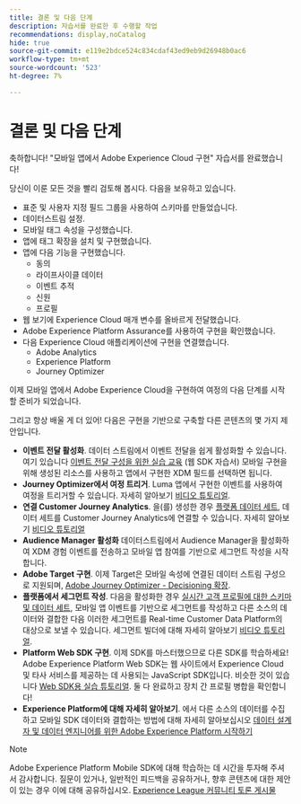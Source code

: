 ```yaml
---
title: 결론 및 다음 단계
description: 자습서를 완료한 후 수행할 작업
recommendations: display,noCatalog
hide: true
source-git-commit: e119e2bdce524c834cdaf43ed9eb9d26948b0ac6
workflow-type: tm+mt
source-wordcount: '523'
ht-degree: 7%

---
```


# 결론 및 다음 단계

축하합니다! &quot;모바일 앱에서 Adobe Experience Cloud 구현&quot; 자습서를 완료했습니다!

당신이 이룬 모든 것을 빨리 검토해 봅시다. 다음을 보유하고 있습니다.

* 표준 및 사용자 지정 필드 그룹을 사용하여 스키마를 만들었습니다.
* 데이터스트림 설정.
* 모바일 태그 속성을 구성했습니다.
* 앱에 태그 확장을 설치 및 구현했습니다.
* 앱에 다음 기능을 구현했습니다.
   * 동의
   * 라이프사이클 데이터
   * 이벤트 추적
   * 신원
   * 프로필
* 웹 보기에 Experience Cloud 매개 변수를 올바르게 전달했습니다.
* Adobe Experience Platform Assurance를 사용하여 구현을 확인했습니다.
* 다음 Experience Cloud 애플리케이션에 구현을 연결했습니다.
   * Adobe Analytics
   * Experience Platform
   * Journey Optimizer

이제 모바일 앱에서 Adobe Experience Cloud을 구현하여 여정의 다음 단계를 시작할 준비가 되었습니다.

그리고 항상 배울 게 더 있어! 다음은 구현을 기반으로 구축할 다른 콘텐츠의 몇 가지 제안입니다.

* **이벤트 전달 활성화**. 데이터 스트림에서 이벤트 전달을 쉽게 활성화할 수 있습니다. 여기 있습니다 [이벤트 전달 구성을 위한 실습 교육](https://experienceleague.adobe.com/docs/platform-learn/implement-web-sdk/event-forwarding/setup-event-forwarding.html) (웹 SDK 자습서) 모바일 구현을 위해 생성된 리소스를 사용하고 앱에서 구현한 XDM 필드를 선택하면 됩니다.
* **Journey Optimizer에서 여정 트리거**. Luma 앱에서 구현한 이벤트를 사용하여 여정을 트리거할 수 있습니다. 자세히 알아보기 [비디오 튜토리얼](https://experienceleague.adobe.com/docs/journey-optimizer-learn/tutorials/create-journeys/use-case-transactional-journey.html).
* **연결 Customer Journey Analytics**. 을(를) 생성한 경우 [플랫폼 데이터 세트](platform.md), 데이터 세트를 Customer Journey Analytics에 연결할 수 있습니다. 자세히 알아보기 [비디오 튜토리얼](https://experienceleague.adobe.com/docs/customer-journey-analytics-learn/tutorials/connecting-customer-journey-analytics-to-data-sources-in-platform.html)
* **Audience Manager 활성화** 데이터스트림에서 Audience Manager을 활성화하여 XDM 경험 이벤트를 전송하고 모바일 앱 참여를 기반으로 세그먼트 작성을 시작합니다.
* **Adobe Target 구현**. 이제 Target은 모바일 속성에 연결된 데이터 스트림 구성으로 지원되며, [Adobe Journey Optimizer - Decisioning 확장](https://developer.adobe.com/client-sdks/documentation/adobe-journey-optimizer-decisioning/).
* **플랫폼에서 세그먼트 작성**. 다음을 활성화한 경우 [실시간 고객 프로필에 대한 스키마 및 데이터 세트](platform.md), 모바일 앱 이벤트를 기반으로 세그먼트를 작성하고 다른 소스의 데이터와 결합한 다음 이러한 세그먼트를 Real-time Customer Data Platform의 대상으로 보낼 수 있습니다. 세그먼트 빌더에 대해 자세히 알아보기 [비디오 튜토리얼](https://experienceleague.adobe.com/docs/platform-learn/tutorials/segments/create-segments.html).
* **Platform Web SDK 구현**. 이제 SDK를 마스터했으므로 다른 SDK를 학습하세요! Adobe Experience Platform Web SDK는 웹 사이트에서 Experience Cloud 및 타사 서비스를 제공하는 데 사용되는 JavaScript SDK입니다. 비슷한 것이 있습니다 [Web SDK용 실습 튜토리얼](https://experienceleague.adobe.com/docs/platform-learn/implement-web-sdk/overview.html?lang=ko-KR). 둘 다 완료하고 장치 간 프로필 병합을 확인합니다!
* **Experience Platform에 대해 자세히 알아보기**. 에서 다른 소스의 데이터를 수집하고 모바일 SDK 데이터와 결합하는 방법에 대해 자세히 알아보십시오 [데이터 설계자 및 데이터 엔지니어를 위한 Adobe Experience Platform 시작하기](https://experienceleague.adobe.com/docs/platform-learn/getting-started-for-data-architects-and-data-engineers/overview.html)


>[!NOTE]
>
>Adobe Experience Platform Mobile SDK에 대해 학습하는 데 시간을 투자해 주셔서 감사합니다. 질문이 있거나, 일반적인 피드백을 공유하거나, 향후 콘텐츠에 대한 제안이 있는 경우 이에 대해 공유하십시오. [Experience League 커뮤니티 토론 게시물](https://experienceleaguecommunities.adobe.com/t5/adobe-experience-platform-launch/tutorial-discussion-implement-adobe-experience-cloud-in-mobile/td-p/443796)
